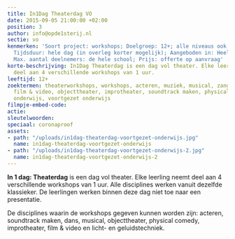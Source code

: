 ```yaml
---
title: In1Dag Theaterdag VO
date: 2015-09-05 21:00:00 +02:00
position: 3
author: info@opde1sterij.nl
sectie: vo
kenmerken: 'Soort project: workshops; Doelgroep: 12+; alle niveaus ook speciaal onderwijs;
  Tijdsduur: hele dag (in overleg korter mogelijk); Aangeboden in: Heel Nederland;
  Max. aantal deelnemers: de hele school; Prijs: offerte op aanvraag'
korte-beschrijving: In1Dag Theaterdag is een dag vol theater. Elke leerling neemt
  deel aan 4 verschillende workshops van 1 uur.
leeftijd: 12+
zoektermen: theaterworkshops, workshops, acteren, muziek, musical, zang, dans, slapstick,
  film & video, objecttheater, improtheater, soundtrack maken, physical comedy, middelbaar
  onderwijs, voortgezet onderwijs
filmpje-embed-code: 
actie: 
sleutelwoorden: 
speciaal: coronaproof
assets:
- path: "/uploads/in1dag-theaterdag-voortgezet-onderwijs.jpg"
  name: in1dag-theaterdag-voortgezet-onderwijs
- path: "/uploads/in1dag-theaterdag-voortgezet-onderwijs-2.jpg"
  name: in1dag-theaterdag-voortgezet-onderwijs-2
---
```


**In 1 dag: Theaterdag** is een dag vol theater. Elke leerling neemt deel aan 4 verschillende workshops van 1 uur. Alle disciplines werken vanuit dezelfde klassieker. De leerlingen werken binnen deze dag niet toe naar een presentatie.

De disciplines waarin de workshops gegeven kunnen worden zijn: acteren, soundtrack maken, dans, musical, objecttheater, physical comedy, improtheater, film & video en licht- en geluidstechniek.
